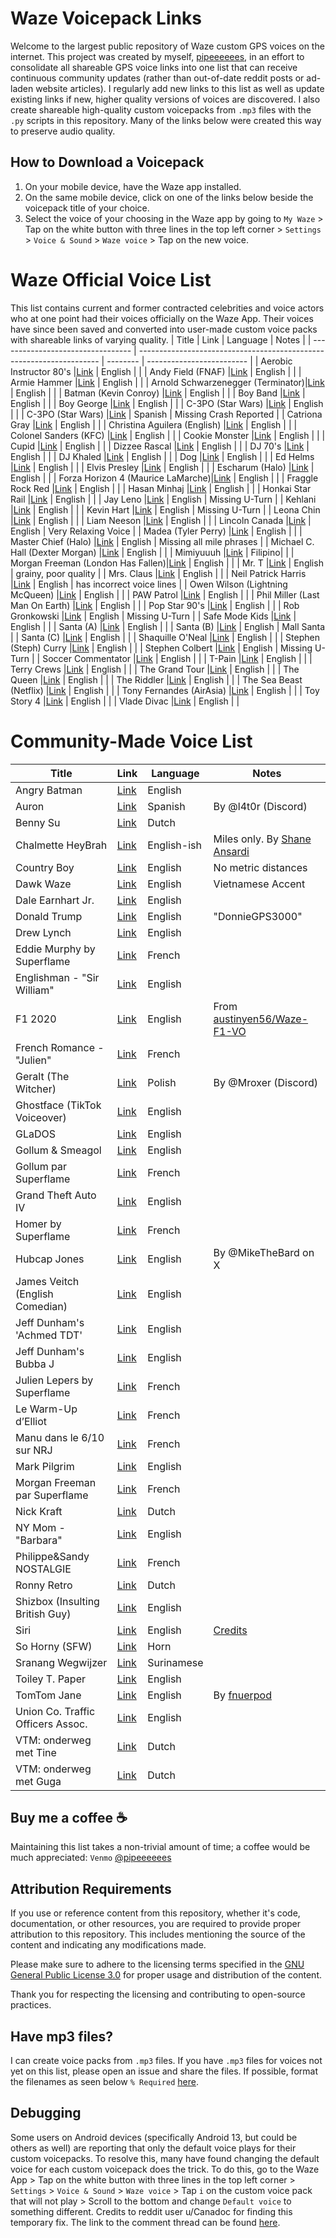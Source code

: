 # Waze Voicepack Links

Welcome to the largest public repository of Waze custom GPS voices on the internet. This project was created by myself, [pipeeeeees](https://github.com/pipeeeeees), in an effort to consolidate all shareable GPS voice links into one list that can receive continuous community updates (rather than out-of-date reddit posts or ad-laden website articles). I regularly add new links to this list as well as update existing links if new, higher quality versions of voices are discovered. I also create shareable high-quality custom voicepacks from `.mp3` files with the `.py` scripts in this repository. Many of the links below were created this way to preserve audio quality.  

## How to Download a Voicepack 
1. On your mobile device, have the Waze app installed.
2. On the same mobile device, click on one of the links below beside the voicepack title of your choice.
3. Select the voice of your choosing in the Waze app by going to `My Waze` > Tap on the white button with three lines in the top left corner > `Settings` > `Voice & Sound` > `Waze voice` > Tap on the new voice.

# Waze Official Voice List
This list contains current and former contracted celebrities and voice actors who at one point had their voices officially on the Waze App. Their voices have since been saved and converted into user-made custom voice packs with shareable links of varying quality. 
| Title                             | Link                                                                 | Language | Notes                     |
| --------------------------------- | -------------------------------------------------------------------- | -------- | ------------------------- |
| Aerobic Instructor 80's           |[Link](https://waze.com/ul?acvp=25490e25-4f56-4c76-a82c-0e77b6c49031) | English |                            |
| Andy Field (FNAF)                 |[Link](https://waze.com/ul?acvp=ed951015-c73c-439f-9bbb-0393f0cd4f05) | English |                            |
| Armie Hammer                      |[Link](https://waze.com/ul?acvp=b35569c3-02ec-4c2e-9671-69a693ccb468) | English |                            |
| Arnold Schwarzenegger (Terminator)|[Link](https://waze.com/ul?acvp=2c87c51a-2646-41ad-9cc8-f119cacc0521) | English |                            |
| Batman (Kevin Conroy)             |[Link](https://waze.com/ul?acvp=25aff279-476a-4031-a957-0ae982996ae1) | English |                            |
| Boy Band                          |[Link](https://waze.com/ul?acvp=bb79bd55-be60-48b9-bf7f-170e31931ed8) | English |                            |
| Boy George                        |[Link](https://waze.com/ul?acvp=7c06133e-73e7-40e9-9e65-f1317c10863c) | English |                            |
| C-3PO (Star Wars)                 |[Link](https://waze.com/ul?acvp=7EE59258-28AF-46D4-99F0-FE24808F04E0) | English |                            |
| C-3PO (Star Wars)                 |[Link](https://waze.com/ul?acvp=65BD7D6B-DF3B-4649-B5E0-E5796F8E0B43) | Spanish | Missing Crash Reported     |
| Catriona Gray                     |[Link](https://waze.com/ul?acvp=2c029ee1-060c-44e3-a831-48eac91c68a5) | English |                            |
| Christina Aguilera (English)      |[Link](https://waze.com/ul?acvp=57972da3-2992-44e4-a915-bafe3d45cf07) | English |                            |
| Colonel Sanders (KFC)             |[Link](https://waze.com/ul?acvp=64fe16b4-2654-4372-b03c-4c204d4744d8) | English |                            |
| Cookie Monster                    |[Link](https://waze.com/ul?acvp=e5573cae-b627-41f6-8d85-4c781e64aaaa) | English |                            |
| Cupid                             |[Link](https://waze.com/ul?acvp=9400427c-f69b-4be2-bdbf-6ee9f34789c2) | English |                            |
| Dizzee Rascal                     |[Link](https://waze.com/ul?acvp=2c566b13-6a2a-4881-819b-8db54453bcfb) | English |                            |
| DJ 70's                           |[Link](https://waze.com/ul?acvp=656e7daf-a963-43d6-9c86-e9c32d83dbe5) | English |                            |
| DJ Khaled                         |[Link](https://waze.com/ul?acvp=d57d7544-712a-4b6a-856c-915df7e7bff7) | English |                            |
| Dog                               |[Link](https://waze.com/ul?acvp=590c035b-986a-4bc7-a665-a3c271017894) | English |                            |
| Ed Helms                          |[Link](https://waze.com/ul?acvp=241CD4A3-3E35-4EBB-822B-BAC71CB3563A) | English |                            |
| Elvis Presley                     |[Link](https://waze.com/ul?acvp=a743c4e4-a1ca-433f-b989-96bbeff0f84b) | English |                            |
| Escharum (Halo)                   |[Link](https://waze.com/ul?acvp=3f81ff34-466c-4aba-b984-25406a02e3d1) | English |                            |
| Forza Horizon 4 (Maurice LaMarche)|[Link](https://waze.com/ul?acvp=9f7baf1d-16f4-4cb9-9e52-5b8e292aa8fb) | English |                            |
| Fraggle Rock Red                  |[Link](https://waze.com/ul?acvp=be9d2814-7392-4d96-839d-546de5867620) | English |                            |
| Hasan Minhaj                      |[Link](https://waze.com/ul?acvp=351bc8e6-1ea0-4f6b-a6b5-f85156ac803e) | English |                            |
| Honkai Star Rail                  |[Link](https://waze.com/ul?acvp=42249dfe-7d83-4c43-855c-a7807b681279) | English |                            |
| Jay Leno                          |[Link](https://waze.com/ul?acvp=1F511A6F-6DF3-46E0-858D-53E6D489A0FE) | English | Missing U-Turn             |
| Kehlani                           |[Link](https://waze.com/ul?acvp=3f61193b-3aa4-4b36-a988-5de7763add24) | English |                            |
| Kevin Hart                        |[Link](https://waze.com/ul?acvp=7D8213FA-2FD5-41D5-A26E-2ADC971E65F7) | English | Missing U-Turn             |
| Leona Chin                        |[Link](https://waze.com/ul?acvp=1c85e0f4-f3d1-4142-a4c5-eae882bc88b4) | English |                            |
| Liam Neeson                       |[Link](https://waze.com/ul?acvp=996e7c80-7922-4b5e-93b3-39beff864f3c) | English |                            |
| Lincoln Canada                    |[Link](https://waze.com/ul?acvp=19a85755-d7ff-43e8-8b4c-74780f7cf0ce) | English | Very Relaxing Voice        |
| Madea (Tyler Perry)               |[Link](https://waze.com/ul?acvp=583004cf-2ee5-430d-bdb5-03c612fdd2ec) | English |                            |
| Master Chief (Halo)               |[Link](https://waze.com/ul?acvp=4f3415ff-b6d1-4c05-bfaf-7b88cdd01a88) | English | Missing all mile phrases   |
| Michael C. Hall (Dexter Morgan)   |[Link](https://waze.com/ul?acvp=5a5af23c-c2ee-4e90-9676-bb5d45e60894) | English |                            |
| Mimiyuuuh                         |[Link](https://waze.com/ul?acvp=c426fd75-3347-4d6a-bced-7a31a7e1cac3) | Filipino|                            |
| Morgan Freeman (London Has Fallen)|[Link](https://waze.com/ul?acvp=559355fc-0e30-47ac-b6e8-a915c77840ce) | English |                            |
| Mr. T                             |[Link](https://waze.com/ul?acvp=3D852AE0-9EB4-4BBA-995E-A403CB7FAEDC) | English | grainy, poor quality       |
| Mrs. Claus                        |[Link](https://waze.com/ul?acvp=598f7ddb-864a-4d06-b653-d7caaa30409e) | English |                            |
| Neil Patrick Harris               |[Link](https://waze.com/ul?acvp=f5988bf2-a5b3-416c-bd40-5c652829369b) | English | has incorrect voice lines  |
| Owen Wilson (Lightning McQueen)   |[Link](https://waze.com/ul?acvp=a1ec68a0-e166-4e47-ad00-4d7c4a24ff8e) | English |                            |
| PAW Patrol                        |[Link](https://waze.com/ul?acvp=d8e23270-2b93-41d5-89c8-f2824994d0b4) | English |                            |
| Phil Miller (Last Man On Earth)   |[Link](https://waze.com/ul?acvp=B1DC04B3-9D04-4DA6-BD0C-471A6D8BD841) | English |                            |
| Pop Star 90's                     |[Link](https://waze.com/ul?acvp=b27ae132-e0fa-457f-91de-b6797cba6183) | English |                            |
| Rob Gronkowski                    |[Link](https://waze.com/ul?acvp=82E7E1A4-9164-418C-BE1F-C6D7F1070150) | English | Missing U-Turn             |
| Safe Mode Kids                    |[Link](https://waze.com/ul?acvp=beca7b55-329c-4cb5-b067-101758a46984) | English |                            |
| Santa (A)                         |[Link](https://waze.com/ul?acvp=ff872578-d951-4a8d-980e-93ad472c2fd5) | English |                            |
| Santa (B)                         |[Link](https://waze.com/ul?acvp=5feba8af-7cc7-49d1-8559-4ce52f46037b) | English | Mall Santa                 |
| Santa (C)                         |[Link](https://waze.com/ul?acvp=630db9f8-b98e-4ede-b8cf-60687b3638d7) | English |                            |
| Shaquille O'Neal                  |[Link](https://waze.com/ul?acvp=01a7fcd0-daed-4d1a-8807-1ae202ee7219) | English |                            |
| Stephen (Steph) Curry             |[Link](https://waze.com/ul?acvp=16a9c62d-d946-4f0a-bcee-3af44add9a5b) | English |                            |
| Stephen Colbert                   |[Link](https://waze.com/ul?acvp=910CBAA5-5E79-4447-A28A-07EA47CC8B76) | English | Missing U-Turn             |
| Soccer Commentator                |[Link](https://waze.com/ul?acvp=bb69ca3a-4d67-4d2d-bbe8-dfd47f46e5f7) | English |                            |
| T-Pain                            |[Link](https://waze.com/ul?acvp=69967265-f165-4663-a464-6ef44a04460b) | English |                            |
| Terry Crews                       |[Link](https://waze.com/ul?acvp=98c34c03-cd33-49a1-88f9-686dd2d1e387) | English |                            |
| The Grand Tour                    |[Link](https://waze.com/ul?acvp=fcbf97b4-bc6c-4e8f-a95c-c54a3f044e21) | English |                            |
| The Queen                         |[Link](https://waze.com/ul?acvp=f938fe90-6483-4adc-9956-d64d9d80bb80) | English |                            |
| The Riddler                       |[Link](https://waze.com/ul?acvp=1c6554c6-d161-411b-92a0-81bab0ea5b01) | English |                            |
| The Sea Beast (Netflix)           |[Link](https://waze.com/ul?acvp=776a571d-ea00-4c96-9c50-73cd8030d0cd) | English |                            |
| Tony Fernandes (AirAsia)          |[Link](https://waze.com/ul?acvp=75353987-5055-4C6D-98F6-18AA4496BD9C) | English |                            |
| Toy Story 4                       |[Link](https://waze.com/ul?acvp=505fc8e5-e37d-4488-9698-00973b6abbe6) | English |                            |
| Vlade Divac                       |[Link](https://waze.com/ul?acvp=d7974d6e-5ed5-4807-83c0-8e4d678ac3f8) | English |                            |


# Community-Made Voice List
| Title                             | Link                                                                      | Language   | Notes                   |
| --------------------------------- | ------------------------------------------------------------------------- | ---------- | ----------------------- |
| Angry Batman                      |[Link](https://www.waze.com/ul?acvp=AA20F70F-58AB-4357-82A2-D06A275F1208)  | English    |                         |
| Auron                             |[Link](https://www.waze.com/ul?acvp=3482511f-aa36-4cd1-9997-4dade0c7c62e)  | Spanish    | By @l4t0r (Discord)     |
| Benny Su                          |[Link](https://www.waze.com/ul?acvp=DF17F068-9834-4D4C-9BD3-B0F29066F3FF)  | Dutch      |                         |
| Chalmette HeyBrah                 |[Link](https://www.waze.com/ul?acvp=DB9B1866-26E8-4D05-BF81-A07F62342D18) | English-ish | Miles only. By [Shane Ansardi](https://www.nola.com/entertainment_life/arts/meet-the-man-behind-the-chalmette-heybrah-driving-app-voice/article_3924e834-3187-11ee-b9e8-ab34f5cd6329.html)
| Country Boy                       |[Link](https://www.waze.com/ul?acvp=EA18DB51-98A4-4474-97C0-9810CC4CD0A6)  | English    | No metric distances     |
| Dawk Waze                         |[Link](https://www.waze.com/ul?acvp=84E8EAA5-B0C7-46C6-9BE9-886E06BAF14F)  | English    | Vietnamese Accent       |
| Dale Earnhart Jr.                 |[Link](https://t.co/zwCme0zaYi)                                            | English    |                         |
| Donald Trump                      |[Link](https://www.waze.com/ul?acvp=49687817-7D66-4670-8CBD-2362B44BA08A)  | English    | "DonnieGPS3000"         |
| Drew Lynch                        |[Link](https://www.waze.com/ul?acvp=80670078-fd21-481f-aa4d-9e96c3d4dba4)  | English    |                         |
| Eddie Murphy by Superflame        |[Link](https://www.waze.com/ul?acvp=aa2da5f5-2f78-4004-a4fb-18954841da30)  | French     |                         |
| Englishman - "Sir William"        |[Link](https://www.waze.com/ul?acvp=562F94E3-4913-4AA6-B0C9-BDAA4B86321F)  | English    |                         |
| F1 2020                           |[Link](https://www.waze.com/ul?acvp=561c4d75-666b-4f95-b5fa-de7b85646e01)  | English    | From [austinyen56/Waze-F1-VO](https://github.com/austinyen56/Waze-F1-VO) |
| French Romance - "Julien"         |[Link](https://www.waze.com/ul?acvp=13AC513C-D003-414A-8A2B-05BA1CA9F01E)  | French     |                         |
| Geralt (The Witcher)              |[Link](https://www.waze.com/ul?acvp=499471ac-044b-495c-b8f4-a55e18c6c36d)  | Polish     | By @Mroxer (Discord)    |
| Ghostface (TikTok Voiceover)      |[Link](https://www.waze.com/ul?acvp=a93e8187-0a15-4aa4-9db0-8be18646a8ef)  | English    |                         |
| GLaDOS                            |[Link](https://www.waze.com/ul?acvp=D965C10B-781D-4A2F-9D22-46052EDC66A0)  | English    |                         |
| Gollum & Smeagol                  |[Link](https://www.waze.com/ul?acvp=E8501E12-C11D-46D5-9A40-EC36246A253A)  | English    |                         |  
| Gollum par Superflame             |[Link](https://www.waze.com/ul?acvp=ece19b2f-553c-4324-9174-4e53a5d2162b)  | French     |                         |
| Grand Theft Auto IV               |[Link](https://www.waze.com/ul?acvp=EFCCF4A5-2146-4649-AB24-B7F02944D55F)  | English    |                         |
| Homer by Superflame               |[Link](https://www.waze.com/ul?acvp=37ae250d-c7ca-4d8b-9a2d-e4200fc40244)  | French     |                         |
| Hubcap Jones                      |[Link](https://www.waze.com/ul?acvp=A4258269-6A7B-46BB-83D0-2D89DE0886DA)  | English    | By @MikeTheBard on X    |
| James Veitch (English Comedian)   |[Link](https://www.waze.com/ul?acvp=5D75A1F4-50BC-4EDE-AEFA-753B50C64FC0)  | English    |                         |
| Jeff Dunham's 'Achmed TDT'        |[Link](https://www.waze.com/ul?acvp=FEABF983-93B9-4B03-8314-5BFD5B91497D)  | English    |                         |
| Jeff Dunham's Bubba J             |[Link](https://www.waze.com/ul?acvp=143E2169-A6CB-418C-8620-460CF8AA5487)  | English    |                         |
| Julien Lepers by Superflame       |[Link](https://www.waze.com/ul?acvp=a7f83882-6f49-49db-843d-6bf7963c38cc)  | French     |                         |
| Le Warm-Up d’Elliot               |[Link](https://www.waze.com/ul?acvp=0EA982ED-28E4-4F03-9556-9D65E3438430)  | French     |                         |
| Manu dans le 6/10 sur NRJ         |[Link](https://www.waze.com/ul?acvp=FA224281-6808-4316-AC2A-5D91F79C50AA)  | French     |                         |
| Mark Pilgrim                      |[Link](https://www.waze.com/ul?acvp=12DE1A6A-831A-4717-A6FC-C7D99633635E)  | English    |                         |
| Morgan Freeman par Superflame     |[Link](https://www.waze.com/ul?acvp=9bb42c28-dc17-4b9c-8f8f-853ed8655247)  | French     |                         |
| Nick Kraft                        |[Link](https://www.waze.com/ul?acvp=3527498E-C14A-4565-927C-2B78EBE56D0E)  | Dutch      |                         |
| NY Mom - "Barbara"                |[Link](https://www.waze.com/ul?acvp=B210AE95-5945-41A9-95C2-AB59DD563974)  | English    |                         |
| Philippe&Sandy NOSTALGIE          |[Link](https://www.waze.com/ul?acvp=4844F906-EFBB-478A-A35B-13CF0319DC3B)  | French     |                         |
| Ronny Retro                       |[Link](https://www.waze.com/ul?acvp=A413B1AC-5C48-4CF5-86A3-1D28B2957C0F)  | Dutch      |                         |
| Shizbox (Insulting British Guy)   |[Link](https://www.waze.com/ul?acvp=ca207b6b-e835-4c0a-9df7-cdba1fa7db69)  | English    |                         |
| Siri                              |[Link](https://www.waze.com/ul?acvp=c36e6fe2-5179-45c1-888b-d9311231b686)  | English    | [Credits](https://www.reddit.com/user/PaperCutOnPenisHead/)|
| So Horny (SFW)                    |[Link](https://www.waze.com/ul?acvp=08780708-C473-4C22-B2E9-4B66B3C79DE1)  | Horn       |                         |
| Sranang Wegwijzer                 |[Link](https://www.waze.com/ul?acvp=439bf242-0487-4ea6-a13b-0e54cbb5a39a)  | Surinamese |                         |
| Toiley T. Paper                   |[Link](https://www.waze.com/ul?acvp=534A5EF2-C32E-483E-9B6A-81B922CD71E9)  | English    |                         |
| TomTom Jane                       |[Link](https://www.waze.com/ul?acvp=6614e239-d4a1-409c-a1e9-348c960f1b32)  | English    | By [fnuerpod](https://github.com/pipeeeeees/waze-voicepack-links/issues/10)|
| Union Co. Traffic Officers Assoc. |[Link](https://www.waze.com/ul?acvp=CB6BA079-93EB-46E4-A8F0-C6BC78EEC877)  | English    |                         |
| VTM: onderweg met Tine            |[Link](https://www.waze.com/ul?acvp=F56B13E4-F259-4345-B563-9F167F562799)  | Dutch      |                         |
| VTM: onderweg met Guga            |[Link](https://www.waze.com/ul?acvp=1AA0B62B-E73F-460C-8223-79ADB6BA9F39)  | Dutch      |                         |


## Buy me a coffee ☕
Maintaining this list takes a non-trivial amount of time; a coffee would be much appreciated: `Venmo` [@pipeeeeees](https://account.venmo.com/u/pipeeeeees)


## Attribution Requirements
If you use or reference content from this repository, whether it's code, documentation, or other resources, you are required to provide proper attribution to this repository. This includes mentioning the source of the content and indicating any modifications made.

Please make sure to adhere to the licensing terms specified in the [GNU General Public License 3.0](https://www.gnu.org/licenses/gpl-3.0.en.html) for proper usage and distribution of the content.

Thank you for respecting the licensing and contributing to open-source practices.


## Have mp3 files?
I can create voice packs from `.mp3` files. If you have `.mp3` files for voices not yet on this list, please open an issue and share the files. If possible, format the filenames as seen below `% Required` [here](https://github.com/pipeeeeees/waze-voicepack-links/blob/main/conversion/prompt_names.txt). 


## Debugging
Some users on Android devices (specifically Android 13, but could be others as well) are reporting that only the default voice plays for their custom voicepacks. To resolve this, many have found changing the default voice for each custom voicepack does the trick. To do this, go to the Waze App > Tap on the white button with three lines in the top left corner > `Settings` > `Voice & Sound` > `Waze voice` > Tap `i` on the custom voice pack that will not play > Scroll to the bottom and change `Default voice` to something different. Credits to reddit user u/Canadoc for finding this temporary fix. The link to the comment thread can be found [here](https://www.reddit.com/r/waze/comments/122wwx7/comment/jdu25jx/?utm_source=share&utm_medium=web2x&context=3).
